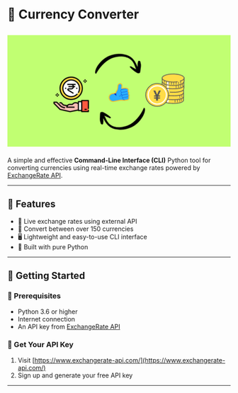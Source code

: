 # 💱 Currency Converter
![currency converter](currency.png)
---
A simple and effective **Command-Line Interface (CLI)** Python tool for converting currencies using real-time exchange rates powered by [ExchangeRate API](https://www.exchangerate-api.com/).

---

## 🧰 Features

- 📡 Live exchange rates using external API
- 🔁 Convert between over 150 currencies
- 🖥️ Lightweight and easy-to-use CLI interface
- 🐍 Built with pure Python

---

## 🚀 Getting Started

### 🔧 Prerequisites

- Python 3.6 or higher
- Internet connection
- An API key from [ExchangeRate API](https://www.exchangerate-api.com/)

### 🔑 Get Your API Key

1. Visit [https://www.exchangerate-api.com/](https://www.exchangerate-api.com/)
2. Sign up and generate your free API key

---
